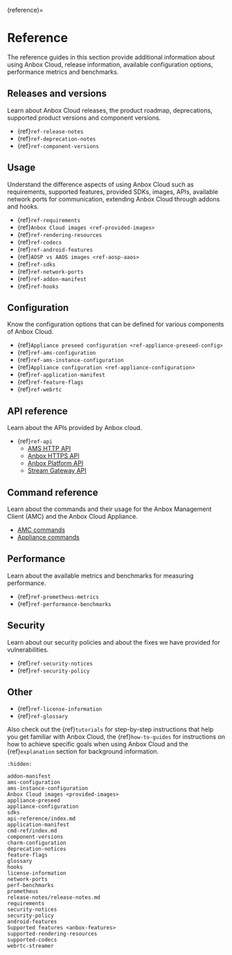 (reference)=
# Reference

The reference guides in this section provide additional information about using Anbox Cloud, release information, available configuration options, performance metrics and benchmarks.

## Releases and versions

Learn about Anbox Cloud releases, the product roadmap, deprecations, supported product versions and component versions.

* {ref}`ref-release-notes`
* {ref}`ref-deprecation-notes`
* {ref}`ref-component-versions`

## Usage

Understand the difference aspects of using Anbox Cloud such as requirements, supported features, provided SDKs, images, APIs, available network ports for communication, extending Anbox Cloud through addons and hooks.

* {ref}`ref-requirements`
* {ref}`Anbox Cloud images <ref-provided-images>`
* {ref}`ref-rendering-resources`
* {ref}`ref-codecs`
* {ref}`ref-android-features`
* {ref}`AOSP vs AAOS images <ref-aosp-aaos>`
* {ref}`ref-sdks`
* {ref}`ref-network-ports`
* {ref}`ref-addon-manifest`
* {ref}`ref-hooks`

## Configuration

Know the configuration options that can be defined for various components of Anbox Cloud.

* {ref}`Appliance preseed configuration <ref-appliance-preseed-config>`
* {ref}`ref-ams-configuration`
* {ref}`ref-ams-instance-configuration`
* {ref}`Appliance configuration <ref-appliance-configuration>`
* {ref}`ref-application-manifest`
* {ref}`ref-feature-flags`
* {ref}`ref-webrtc`

## API reference

Learn about the APIs provided by Anbox cloud.

* {ref}`ref-api`
  - [AMS HTTP API](https://documentation.ubuntu.com/anbox-cloud/en/latest/reference/api-reference/ams-api/)
  - [Anbox HTTPS API](https://documentation.ubuntu.com/anbox-cloud/en/latest/reference/api-reference/anbox-https-api/)
  - [Anbox Platform API](https://canonical.github.io/anbox-cloud.github.com/latest/anbox-platform-sdk/)
  - [Stream Gateway API](https://documentation.ubuntu.com/anbox-cloud/en/latest/reference/api-reference/gateway-api/)


## Command reference

Learn about the commands and their usage for the Anbox Management Client (AMC) and the Anbox Cloud Appliance.

* [AMC commands](./cmd-ref/amc/ams.amc.md)
* [Appliance commands](./cmd-ref/appliance/anbox-cloud-appliance.md)

## Performance

Learn about the available metrics and benchmarks for measuring performance.

* {ref}`ref-prometheus-metrics`
* {ref}`ref-performance-benchmarks`

## Security

Learn about our security policies and about the fixes we have provided for vulnerabilities.

* {ref}`ref-security-notices`
* {ref}`ref-security-policy`

## Other

* {ref}`ref-license-information`
* {ref}`ref-glossary`

Also check out the {ref}`tutorials` for step-by-step instructions that help you get familiar with Anbox Cloud, the {ref}`how-to-guides` for instructions on how to achieve specific goals when using Anbox Cloud and the {ref}`explanation` section for background information.

```{toctree}
:hidden:

addon-manifest
ams-configuration
ams-instance-configuration
Anbox Cloud images <provided-images>
appliance-preseed
appliance-configuration
sdks
api-reference/index.md
application-manifest
cmd-ref/index.md
component-versions
charm-configuration
deprecation-notices
feature-flags
glossary
hooks
license-information
network-ports
perf-benchmarks
prometheus
release-notes/release-notes.md
requirements
security-notices
security-policy
android-features
Supported features <anbox-features>
supported-rendering-resources
supported-codecs
webrtc-streamer
```
